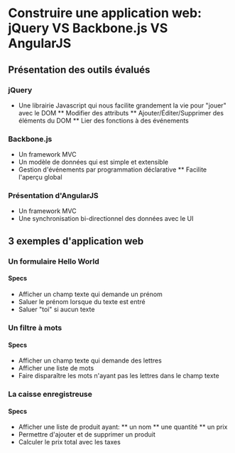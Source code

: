Construire une application web: jQuery VS Backbone.js VS AngularJS
========================================================================

Présentation des outils évalués
-------------------------------

### jQuery 

* Une librairie Javascript qui nous facilite grandement la vie pour "jouer" avec le DOM
** Modifier des attributs
** Ajouter/Éditer/Supprimer des éléments du DOM
** Lier des fonctions à des événements

### Backbone.js

* Un framework MVC
* Un modèle de données qui est simple et extensible
* Gestion d'événements par programmation déclarative
** Facilite l'aperçu global

### Présentation d'AngularJS

* Un framework MVC
* Une synchronisation bi-directionnel des données avec le UI

3 exemples d'application web
----------------------------

### Un formulaire Hello World

#### Specs

* Afficher un champ texte qui demande un prénom
* Saluer le prénom lorsque du texte est entré
* Saluer "toi" si aucun texte

### Un filtre à mots

#### Specs

* Afficher un champ texte qui demande des lettres
* Afficher une liste de mots
* Faire disparaître les mots n'ayant pas les lettres dans le champ texte

### La caisse enregistreuse

#### Specs

* Afficher une liste de produit ayant:
** un nom
** une quantité
** un prix
* Permettre d'ajouter et de supprimer un produit
* Calculer le prix total avec les taxes

